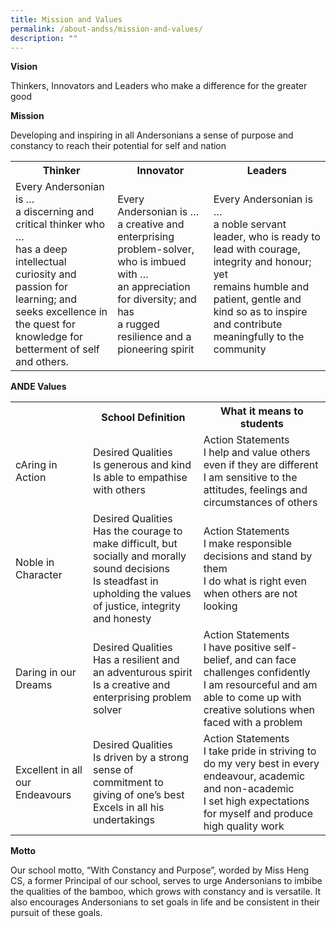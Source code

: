 ```yaml
---
title: Mission and Values
permalink: /about-andss/mission-and-values/
description: ""
---
```


**Vision**

Thinkers, Innovators and Leaders who make a difference for the greater good

**Mission**

Developing and inspiring in all Andersonians a sense of purpose and constancy to reach their potential for self and nation

<table>
  <tr>
    <th>Thinker</th>
    <th>Innovator</th>
    <th>Leaders</th>
  </tr>
  <tr>
    <td>Every Andersonian is … 
			<br>a discerning and critical thinker who …
<br>has a deep intellectual curiosity and passion
for learning; and
<br>seeks excellence in the quest for knowledge
for betterment of self and others.</td>
    <td>Every Andersonian is …
<br>a creative and enterprising problem-solver, who is
imbued with …
 <br>an appreciation for diversity; and has
 <br>a rugged resilience and a pioneering spirit</td>
    <td>Every Andersonian is …
<br>a noble servant leader, who is ready to
<br>lead with courage, integrity and honour; yet
<br>remains humble and patient, gentle and kind so as to
inspire and contribute meaningfully to the community</td>
  </tr>
</table>

**ANDE Values**

<table>
  <tr>
    <th></th>
    <th>School Definition</th>
    <th>What it means to students</th>
  </tr>
  <tr>
		<tr>
    <td>cAring in Action</td>
    <td>Desired Qualities
			<br>Is generous and kind
<br>Is able to empathise with others
			</td>
    <td>Action Statements
<br>I help and value others even if they are different
<br>I am sensitive to the attitudes, feelings and circumstances of others</td>
  </tr>
	  <tr>
		<tr>
    <td>Noble in Character</td>
    <td>Desired Qualities
<br>Has the courage to make difficult, but socially and morally sound decisions
<br>Is steadfast in upholding the values of justice, integrity and honesty
			</td>
    <td>Action Statements
<br>I make responsible decisions and stand by them
<br>I do what is right even when others are not looking</td>
  </tr>
			<tr>
    <td>Daring in our Dreams</td>
    <td>Desired Qualities
<br>Has a resilient and an adventurous spirit
<br>Is a creative and enterprising problem solver
			</td>
    <td>Action Statements
<br>I have positive self-belief, and can face challenges confidently
<br>I am resourceful and am able to come up with creative solutions when faced with a problem</td>
  </tr>
				<tr>
    <td>Excellent in all our Endeavours</td>
    <td>Desired Qualities
<br>Is driven by a strong sense of commitment to giving of one’s best
<br>Excels in all his undertakings
			</td>
    <td>Action Statements
<br>I take pride in striving to do my very best in every endeavour, academic and non-academic
<br>I set high expectations for myself and produce high quality work</td>
  </tr>
</table></table>


**Motto**

Our school motto, “With Constancy and Purpose”, worded by Miss Heng CS, a former Principal of our school, serves to urge Andersonians to imbibe the qualities of the bamboo, which grows with constancy and is versatile. It also encourages Andersonians to set goals in life and be consistent in their pursuit of these goals.